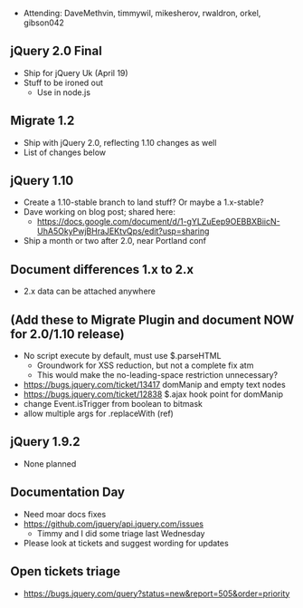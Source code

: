 * Attending: DaveMethvin, timmywil, mikesherov, rwaldron, orkel, gibson042

## jQuery 2.0 Final
* Ship for jQuery Uk (April 19)
* Stuff to be ironed out
  - Use in node.js

## Migrate 1.2
* Ship with jQuery 2.0, reflecting 1.10 changes as well
* List of changes below

## jQuery 1.10 
* Create a 1.10-stable branch to land stuff? Or maybe a 1.x-stable?
* Dave working on blog post; shared here:
  - https://docs.google.com/document/d/1-gYLZuEep9OEBBXBiicN-UhA5OkyPwjBHraJEKtvQps/edit?usp=sharing
* Ship a month or two after 2.0, near Portland conf

## Document differences 1.x to 2.x
* 2.x data can be attached anywhere

## (Add these to Migrate Plugin and document NOW for 2.0/1.10 release)
* No script execute by default, must use $.parseHTML
  - Groundwork for XSS reduction, but not a complete fix atm
  - This would make the no-leading-space restriction unnecessary?
* https://bugs.jquery.com/ticket/13417 domManip and empty text nodes
* https://bugs.jquery.com/ticket/12838  $.ajax hook point for domManip
* change Event.isTrigger from boolean to bitmask
* allow multiple args for .replaceWith (ref)

## jQuery 1.9.2
* None planned

## Documentation Day
* Need moar docs fixes
* https://github.com/jquery/api.jquery.com/issues
  - Timmy and I did some triage last Wednesday
* Please look at tickets and suggest wording for updates

## Open tickets triage
* https://bugs.jquery.com/query?status=new&report=505&order=priority
